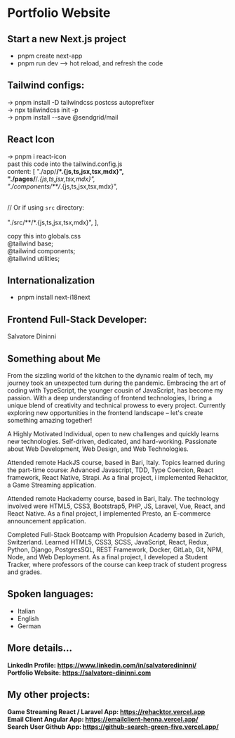 # Portfolio Website

## Start a new Next.js project
- pnpm create next-app   <!-- <your app name>  --> 
- pnpm run dev --> hot reload, and refresh the code
  
## Tailwind configs:
→ pnpm install -D tailwindcss postcss autoprefixer<br/>
→ npx tailwindcss init -p<br/>
→ pnpm install --save @sendgrid/mail<br/>

## React Icon
 → pnpm i react-icon<br/>
past this code into the tailwind.config.js<br/>
 content: [
    "./app/**/*.{js,ts,jsx,tsx,mdx}",<br/>
    "./pages/**/*.{js,ts,jsx,tsx,mdx}",<br/>
    "./components/**/*.{js,ts,jsx,tsx,mdx}",<br/>
 
 <br/>   // Or if using `src` directory:  
  <br/>  "./src/**/*.{js,ts,jsx,tsx,mdx}",
  ],
<br/>

copy this into globals.css<br>
@tailwind base;<br/>
@tailwind components;<br/>
@tailwind utilities;<br/>

## Internationalization
- pnpm install next-i18next

## Frontend Full-Stack Developer: 
Salvatore Dininni

## Something about Me
From the sizzling world of the kitchen to the dynamic realm of tech, my journey took an unexpected turn during the pandemic. Embracing the art of coding with TypeScript, the younger cousin of JavaScript, has become my passion. With a deep understanding of frontend technologies, I bring a unique blend of creativity and technical prowess to every project. Currently exploring new opportunities in the frontend landscape – let's create something amazing together!

A Highly Motivated Individual, open to new challenges and quickly learns new technologies. Self-driven, dedicated, and hard-working. Passionate about Web Development, Web Design, and Web Technologies.

<p>
Attended remote HackJS course, based in Bari, Italy. Topics learned during the part-time course: Advanced Javascript, TDD, Type Coercion, React framework, React Native, Strapi. As a final project, i implemented Rehacktor, a Game Streaming application.
</p>

<p>
Attended remote Hackademy course, based in Bari, Italy. The technology involved were HTML5, CSS3, Bootstrap5, PHP, JS, Laravel, Vue, React, and React Native. As a final project, I implemented Presto, an E-commerce announcement application.
</p>

<p>
Completed Full-Stack Bootcamp with Propulsion Academy based in Zurich, Switzerland. Learned HTML5, CSS3, SCSS, JavaScript, React, Redux, Python, Django, PostgresSQL, REST Framework, Docker, GitLab, Git, NPM, Node, and Web Deployment. As a final project, I developed a Student Tracker, where professors of the course can keep track of student progress and grades. 
</p>

## Spoken languages: 
- Italian 
- English 
- German

## More details...
<b>LinkedIn Profile: <a href="https://www.linkedin.com/in/salvatoredininni/" >https://www.linkedin.com/in/salvatoredininni/ </a></b>
<br>
<b>Portfolio Website: <a href="https://salvatore-dininni.com/" >https://salvatore-dininni.com</a></b> 

## My other projects:

<b>Game Streaming React / Laravel App: <a href="https://rehacktor.vercel.app/" >https://rehacktor.vercel.app</a></b> 
<br>
<b>Email Client Angular App: <a href="https://emailclient-henna.vercel.app" >https://emailclient-henna.vercel.app/</a></b> 
<br>
<b>Search User Github App: <a href="https://github-search-green-five.vercel.app/">https://github-search-green-five.vercel.app/</a></b>


